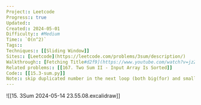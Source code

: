 ```yaml
---
Project:: Leetcode
Progress:: true
Updated:: 
Created:: 2024-05-01
Difficulty:: #Medium 
Time:: `O(n^2)`
Tags:: 
Techniques:: [[Sliding Window]]
Sites:: [Leetcode](https://leetcode.com/problems/3sum/description/)
Walkthrough:: [Fetching Title#d2f9](https://www.youtube.com/watch?v=jzZsG8n2R9A)
Related problems:: [[167. Two Sum II - Input Array Is Sorted]]
Code:: [[15.3-sum.py]]
Note:: skip duplicated number in the next loop (both big(for) and small(while) loop)
---
```


![[15. 3Sum 2024-05-14 23.55.08.excalidraw]]